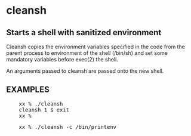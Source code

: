 <h1>cleansh</h1>
<h2> Starts a shell with sanitized environment</h2>
<p>
Cleansh copies the environment variables specified in the code
from the parent process to environment of the shell (/bin/sh)
and set some mandatory variables before exec(2) the shell.
</p>
<p>
An arguments passed to cleansh are passed onto the new shell.
</p>
<h2>EXAMPLES</h2>
<pre>
	xx % ./cleansh
	cleansh 1 $ exit
	xx %
</pre>
<pre>
	xx % ./cleansh -c /bin/printenv
</pre>

